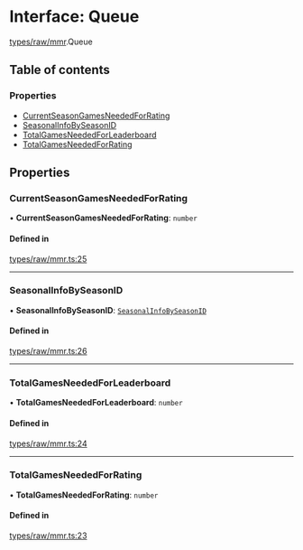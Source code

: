 # Interface: Queue

[types/raw/mmr](../modules/types_raw_mmr.md).Queue

## Table of contents

### Properties

- [CurrentSeasonGamesNeededForRating](types_raw_mmr.Queue.md#currentseasongamesneededforrating)
- [SeasonalInfoBySeasonID](types_raw_mmr.Queue.md#seasonalinfobyseasonid)
- [TotalGamesNeededForLeaderboard](types_raw_mmr.Queue.md#totalgamesneededforleaderboard)
- [TotalGamesNeededForRating](types_raw_mmr.Queue.md#totalgamesneededforrating)

## Properties

### CurrentSeasonGamesNeededForRating

• **CurrentSeasonGamesNeededForRating**: `number`

#### Defined in

[types/raw/mmr.ts:25](https://github.com/jameslinimk/unofficial-valorant-api/blob/3123117/package/src/types/raw/mmr.ts#L25)

___

### SeasonalInfoBySeasonID

• **SeasonalInfoBySeasonID**: [`SeasonalInfoBySeasonID`](types_raw_mmr.SeasonalInfoBySeasonID.md)

#### Defined in

[types/raw/mmr.ts:26](https://github.com/jameslinimk/unofficial-valorant-api/blob/3123117/package/src/types/raw/mmr.ts#L26)

___

### TotalGamesNeededForLeaderboard

• **TotalGamesNeededForLeaderboard**: `number`

#### Defined in

[types/raw/mmr.ts:24](https://github.com/jameslinimk/unofficial-valorant-api/blob/3123117/package/src/types/raw/mmr.ts#L24)

___

### TotalGamesNeededForRating

• **TotalGamesNeededForRating**: `number`

#### Defined in

[types/raw/mmr.ts:23](https://github.com/jameslinimk/unofficial-valorant-api/blob/3123117/package/src/types/raw/mmr.ts#L23)
